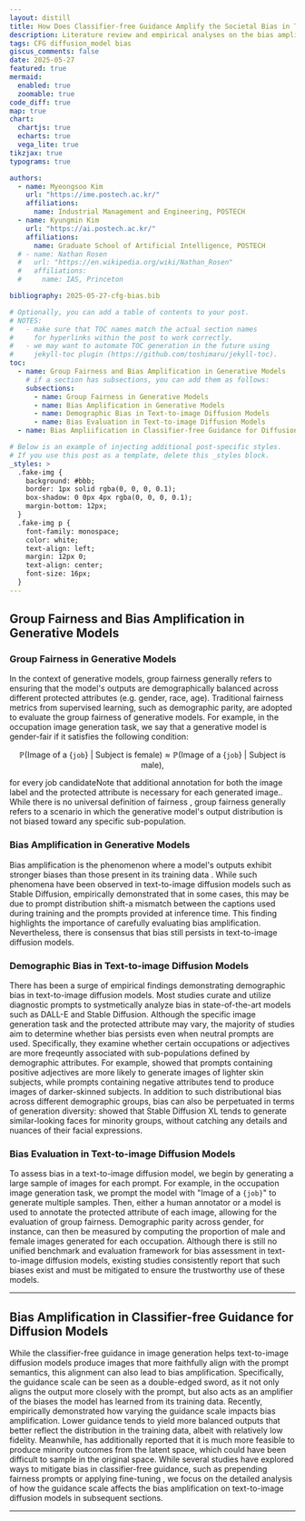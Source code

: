 ```yaml
---
layout: distill
title: How Does Classifier-free Guidance Amplify the Societal Bias in Text-to-image Diffusion Models?
description: Literature review and empirical analyses on the bias amplification in CFG for diffusion models
tags: CFG diffusion_model bias
giscus_comments: false
date: 2025-05-27
featured: true
mermaid:
  enabled: true
  zoomable: true
code_diff: true
map: true
chart:
  chartjs: true
  echarts: true
  vega_lite: true
tikzjax: true
typograms: true

authors:
  - name: Myeongsoo Kim
    url: "https://ime.postech.ac.kr/"
    affiliations:
      name: Industrial Management and Engineering, POSTECH
  - name: Kyungmin Kim
    url: "https://ai.postech.ac.kr/"
    affiliations:
      name: Graduate School of Artificial Intelligence, POSTECH
  # - name: Nathan Rosen
  #   url: "https://en.wikipedia.org/wiki/Nathan_Rosen"
  #   affiliations:
  #     name: IAS, Princeton

bibliography: 2025-05-27-cfg-bias.bib

# Optionally, you can add a table of contents to your post.
# NOTES:
#   - make sure that TOC names match the actual section names
#     for hyperlinks within the post to work correctly.
#   - we may want to automate TOC generation in the future using
#     jekyll-toc plugin (https://github.com/toshimaru/jekyll-toc).
toc:
  - name: Group Fairness and Bias Amplification in Generative Models
    # if a section has subsections, you can add them as follows:
    subsections:
      - name: Group Fairness in Generative Models
      - name: Bias Amplification in Generative Models
      - name: Demographic Bias in Text-to-image Diffusion Models
      - name: Bias Evaluation in Text-to-image Diffusion Models
  - name: Bias Ampliification in Classifier-free Guidance for Diffusion Models

# Below is an example of injecting additional post-specific styles.
# If you use this post as a template, delete this _styles block.
_styles: >
  .fake-img {
    background: #bbb;
    border: 1px solid rgba(0, 0, 0, 0.1);
    box-shadow: 0 0px 4px rgba(0, 0, 0, 0.1);
    margin-bottom: 12px;
  }
  .fake-img p {
    font-family: monospace;
    color: white;
    text-align: left;
    margin: 12px 0;
    text-align: center;
    font-size: 16px;
  }
---
```

## Group Fairness and Bias Amplification in Generative Models

### Group Fairness in Generative Models

In the context of generative models, group fairness generally refers to ensuring that the model's outputs are demographically balanced across different protected attributes (e.g. gender, race, age). Traditional fairness metrics from supervised learning, such as demographic parity, are adopted to evaluate the group fairness of generative models. For example, in the occupation image generation task, we say that a generative model is gender-fair if it satisfies the following condition: 

$$
  \mathbb{P}\left( \text{Image of a} ~ \{ \texttt{job} \} ~ | ~ \text{Subject is female} \right)
  \approx
  \mathbb{P}\left( \text{Image of a} ~ \{ \texttt{job} \} ~ | ~ \text{Subject is male} \right),
$$

for every job candidate<d-footnote>Note that additional annotation for both the image label and the protected attribute is necessary for each generated image.</d-footnote>. While there is no universal definition of fairness <d-cite key="barocas2023fairness"></d-cite>, group fairness generally refers to a scenario in which the generative model's output distribution is not biased toward any specific sub-population.

### Bias Amplification in Generative Models

Bias amplification is the phenomenon where a model's outputs exhibit stronger biases than those present in its training data <d-cite key="seshadri2024bias"></d-cite>. While such phenomena have been observed in text-to-image diffusion models such as Stable Diffusion, <d-cite key="seshadri2024bias"></d-cite> empirically demonstrated that in some cases, this may be due to prompt distribution shift-a mismatch between the captions used during training and the prompts provided at inference time. This finding highlights the importance of carefully evaluating bias amplification. Nevertheless, there is consensus that bias still persists in text-to-image diffusion models.

### Demographic Bias in Text-to-image Diffusion Models

There has been a surge of empirical findings demonstrating demographic bias in text-to-image diffusion models. Most studies curate and utilize diagnostic prompts to systmetically analyze bias in state-of-the-art models such as DALL-E and Stable Diffusion. Although the specific image generation task and the protected attribute may vary, the majority of studies aim to determine whether bias persists even when neutral prompts are used. Specifically, they examine whether certain occupations or adjectives are more freqeuntly associated with sub-populations defined by demographic attributes. For example, <d-cite key="wu2024stable"></d-cite> showed that prompts containing positive adjectives are more likely to generate images of lighter skin subjects, while prompts containing negative attributes tend to produce images of darker-skinned subjects. In addition to such distributional bias across different demographic groups, bias can also be perpetuated in terms of generation diversity: <d-cite key="aldahoul2025ai"></d-cite> showed that Stable Diffusion XL tends to generate similar-looking faces for minority groups, without catching any details and nuances of their facial expressions.

### Bias Evaluation in Text-to-image Diffusion Models

To assess bias in a text-to-image diffusion model, we begin by generating a large sample of images for each prompt. For example, in the occupation image generation task, we prompt the model with "$\text{Image of a} ~ \texttt{\{job\}}$" to generate multiple samples. Then, either a human annotator or a model is used to annotate the protected attribute of each image, allowing for the evaluation of group fairness. Demographic parity across gender, for instance, can then be measured by computing the proportion of male and female images generated for each occupation. Although there is still no unified benchmark and evaluation framework for bias assessment in text-to-image diffusion models, existing studies consistently report that such biases exist and must be mitigated to ensure the trustworthy use of these models.

---

## Bias Amplification in Classifier-free Guidance for Diffusion Models

While the classifier-free guidance in image generation helps text-to-image diffusion models produce images that more faithfully align with the prompt semantics, this alignment can also lead to bias amplification. Specifically, the guidance scale can be seen as a double-edged sword, as it not only aligns the output more closely with the prompt, but also acts as an amplifier of the biases the model has learned from its training data. Recently, <d-cite key="kim2024rethinking"></d-cite> empirically demonstrated how varying the guidance scale impacts bias amplification. Lower guidance tends to yield more balanced outputs that better reflect the distribution in the training data, albeit with relatively low fidelity. Meanwhile, <d-cite key="kim2024rethinking"></d-cite> has additionally reported that it is much more feasible to produce minority outcomes from the latent space, which could have been difficult to sample in the original space. While several studies have explored ways to mitigate bias in classifier-free guidance, such as prepending fairness prompts <d-cite key="friedrich2023fair"></d-cite> or applying fine-tuning <d-cite key="shen2024finetuning"></d-cite>, we focus on the detailed analysis of how the guidance scale affects the bias amplification on text-to-image diffusion models in subsequent sections.

---